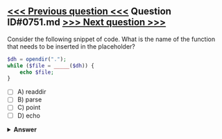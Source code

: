 [<<< Previous question <<<](0750.md)   Question ID#0751.md   [>>> Next question >>>](0752.md)
---

Consider the following snippet of code. What is the name of the function that needs to be inserted in the placeholder?

```php
$dh = opendir(".");
while ($file = _____($dh)) {
	echo $file;
}
```

- [ ] A) readdir
- [ ] B) parse
- [ ] C) point
- [ ] D) echo

<details><summary><b>Answer</b></summary>
<p>
  Answer: <strong>A</strong>
</p>
</details>
